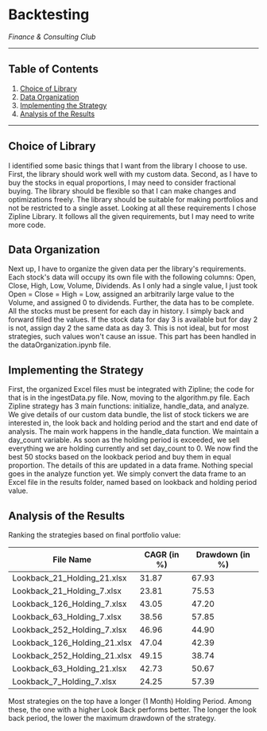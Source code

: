 # Backtesting

*Finance & Consulting Club*

---

## Table of Contents

1. [Choice of Library](#choice-of-library)
2. [Data Organization](#data-organization)
3. [Implementing the Strategy](#implementing-the-strategy)
4. [Analysis of the Results](#analysis-of-the-results)

---

## Choice of Library

I identified some basic things that I want from the library I choose to use. First, the library should work well with my custom data. Second, as I have to buy the stocks in equal proportions, I may need to consider fractional buying. The library should be flexible so that I can make changes and optimizations freely. The library should be suitable for making portfolios and not be restricted to a single asset. Looking at all these requirements I chose Zipline Library. It follows all the given requirements, but I may need to write more code.

## Data Organization

Next up, I have to organize the given data per the library's requirements. Each stock's data will occupy its own file with the following columns: Open, Close, High, Low, Volume, Dividends. As I only had a single value, I just took Open = Close = High = Low, assigned an arbitrarily large value to the Volume, and assigned 0 to dividends. Further, the data has to be complete. All the stocks must be present for each day in history. I simply back and forward filled the values. If the stock data for day 3 is available but for day 2 is not, assign day 2 the same data as day 3. This is not ideal, but for most strategies, such values won't cause an issue. This part has been handled in the dataOrganization.ipynb file.

## Implementing the Strategy

First, the organized Excel files must be integrated with Zipline; the code for that is in the ingestData.py file. Now, moving to the algorithm.py file. Each Zipline strategy has 3 main functions: initialize, handle_data, and analyze. We give details of our custom data bundle, the list of stock tickers we are interested in, the look back and holding period and the start and end date of analysis. The main work happens in the handle_data function. We maintain a day_count variable. As soon as the holding period is exceeded, we sell everything we are holding currently and set day_count to 0. We now find the best 50 stocks based on the lookback period and buy them in equal proportion. The details of this are updated in a data frame. Nothing special goes in the analyze function yet. We simply convert the data frame to an Excel file in the results folder, named based on lookback and holding period value.

## Analysis of the Results

Ranking the strategies based on final portfolio value:

| File Name                   | CAGR (in %) | Drawdown (in %)   |
|-----------------------------|-------------|-------------------|
| Lookback_21_Holding_21.xlsx | 31.87       | 67.93             |
| Lookback_21_Holding_7.xlsx  | 23.81       | 75.53             |
| Lookback_126_Holding_7.xlsx | 43.05       | 47.20             |
| Lookback_63_Holding_7.xlsx  | 38.56       | 57.85             |
| Lookback_252_Holding_7.xlsx | 46.96       | 44.90             |
| Lookback_126_Holding_21.xlsx| 47.04       | 42.39             |
| Lookback_252_Holding_21.xlsx| 49.15       | 38.74             |
| Lookback_63_Holding_21.xlsx | 42.73       | 50.67             |
| Lookback_7_Holding_7.xlsx   | 24.25       | 57.39             |


Most strategies on the top have a longer (1 Month) Holding Period. Among these, the one with a higher Look Back performs better. The longer the look back period, the lower the maximum drawdown of the strategy.
